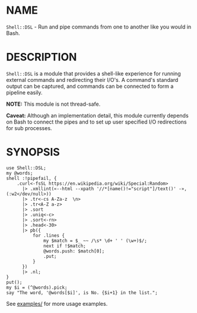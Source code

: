 NAME
====
`Shell::DSL` - Run and pipe commands from one to another like you would in Bash.

DESCRIPTION
===========
`Shell::DSL` is a module that provides a shell-like experience for running external commands and redirecting their I/O's. A command's standard output can be captured, and commands can be connected to form a pipeline easily.

**NOTE:** This module is not thread-safe.

**Caveat:** Although an implementation detail, this module currently depends on Bash to connect the pipes and to set up user specified I/O redirections for sub processes.

SYNOPSIS
========
```perl6
use Shell::DSL;
my @words;
shell :!pipefail, {
    .curl<-fsSL https://en.wikipedia.org/wiki/Special:Random>
      |> .xmllint(«--html --xpath '//*[name()!="script"]/text()' -», (:w2</dev/null>))
      |> .tr<-cs A-Za-z  \n>
      |> .tr<A-Z a-z>
      |> .sort
      |> .uniq<-c>
      |> .sort<-rn>
      |> .head<-30>
      |> pb({
          for .lines {
              my $match = $_ ~~ /\s* \d+ ' ' (\w+)$/;
              next if !$match;
              @words.push: $match[0];
              .put;
          }
      })
      |> .nl;
}
put();
my $i = (^@words).pick;
say "The word, '@words[$i]', is No. {$i+1} in the list.";
```

See [examples/](examples/) for more usage examples.
